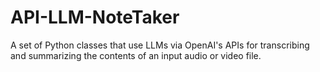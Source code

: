 # API-LLM-NoteTaker
 A set of Python classes that use LLMs via OpenAI's APIs for transcribing and summarizing the contents of an input audio or video file.
